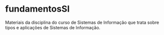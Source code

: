 # fundamentosSI
Materiais da disciplina do curso de Sistemas de Informação que trata sobre tipos e aplicações de Sistemas de Informação.
